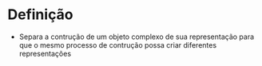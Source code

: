 # Definição
- Separa a contrução de um objeto complexo de sua representação para que o mesmo processo de contrução possa criar diferentes representações